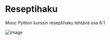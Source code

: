 # Reseptihaku
Mooc Python kurssin reseptihaku tehtävä osa 6:1


![image](https://user-images.githubusercontent.com/77546709/229433547-aa9e9888-6d83-418c-b179-3e999d5024cf.png)

